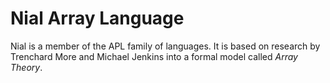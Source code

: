 # Nial Array Language

Nial is a member of the APL family of languages. It is based on research by Trenchard More and Michael Jenkins into  a formal model called *Array Theory*.


